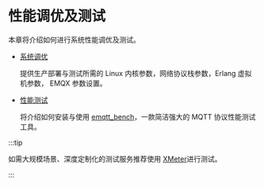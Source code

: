 # 性能调优及测试

本章将介绍如何进行系统性能调优及测试。

- [系统调优](./tune.md)

  提供生产部署与测试所需的 Linux 内核参数，网络协议栈参数，Erlang 虚拟机参数， EMQX 参数设置。

- [性能测试](./benchmark.md)

  将介绍如何安装与使用 [emqtt_bench](https://github.com/emqx/emqtt_bench)，一款简洁强大的 MQTT 协议性能测试工具。

:::tip

如需大规模场景、深度定制化的测试服务推荐使用 [XMeter](https://www.emqx.com/zh/products/xmeter)进行测试。

:::





